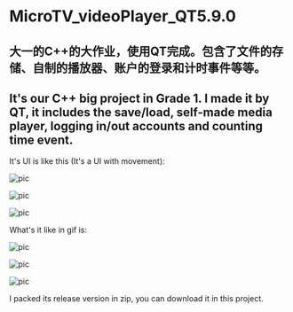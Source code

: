 # MicroTV_videoPlayer_QT5.9.0
## 大一的C++的大作业，使用QT完成。包含了文件的存储、自制的播放器、账户的登录和计时事件等等。
## It's our C++ big project in Grade 1. I made it by QT, it includes the save/load, self-made media player, logging in/out accounts and counting time event.

It's UI is like this (It's a UI with movement):

 ![pic](https://github.com/AdamAlive/MarkdownRef/blob/master/195.jpg?raw=true )
 
 ![pic](https://github.com/AdamAlive/MarkdownRef/blob/master/196.jpg?raw=true )
 
 ![pic](https://github.com/AdamAlive/MarkdownRef/blob/master/197.jpg?raw=true )
 
What's it like in gif is:

 ![pic](https://github.com/AdamAlive/MarkdownRef/blob/master/198.gif?raw=true )
 
 ![pic](https://github.com/AdamAlive/MarkdownRef/blob/master/199.gif?raw=true )
 
 ![pic](https://github.com/AdamAlive/MarkdownRef/blob/master/200.gif?raw=true )
 
I packed its release version in zip, you can download it in this project.
